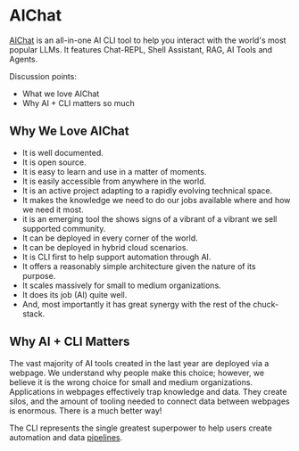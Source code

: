 # AIChat

[AIChat](https://github.com/sigoden/aichat) is an all-in-one AI CLI tool to help you interact with the world's most popular LLMs. It features Chat-REPL, Shell Assistant, RAG, AI Tools and Agents.

Discussion points:
- What we love AIChat
- Why AI + CLI matters so much

## Why We Love AIChat

- It is well documented.
- It is open source.
- It is easy to learn and use in a matter of moments.
- It is easily accessible from anywhere in the world.
- It is an active project adapting to a rapidly evolving technical space.
- It makes the knowledge we need to do our jobs available where and how we need it most.
- it is an emerging tool the shows signs of a vibrant of a vibrant we sell supported community.
- It can be deployed in every corner of the world.
- It can be deployed in hybrid cloud scenarios.
- It is CLI first to help support automation through AI.
- It offers a reasonably simple architecture given the nature of its purpose.
- It scales massively for small to medium organizations.
- It does its job (AI) quite well.
- And, most importantly it has great synergy with the rest of the chuck-stack.

## Why AI + CLI Matters

The vast majority of AI tools created in the last year are deployed via a webpage. We understand why people make this choice; however, we believe it is the wrong choice for small and medium organizations. Applications in webpages effectively trap knowledge and data. They create silos, and the amount of tooling needed to connect data between webpages is enormous. There is a much better way!

The CLI represents the single greatest superpower to help users create automation and data [pipelines](./terminology.md#data-pipeline).

